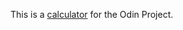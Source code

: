 This is a <a href="https://Appletri.github.io/calculator/" rel="nofollow" target="_blank">calculator</a> for the Odin Project.
